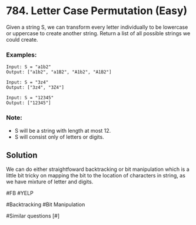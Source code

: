 # 784. Letter Case Permutation (Easy)

Given a string S, we can transform every letter individually to be lowercase or uppercase to create another string.  Return a list of all possible strings we could create.

### Examples:
```
Input: S = "a1b2"
Output: ["a1b2", "a1B2", "A1b2", "A1B2"]

Input: S = "3z4"
Output: ["3z4", "3Z4"]

Input: S = "12345"
Output: ["12345"]
```
### Note:
- S will be a string with length at most 12.
- S will consist only of letters or digits.

## Solution
We can do either straightfoward backtracking or bit manipulation which is a little bit tricky on mapping the bit to the location of characters in string, as we have mixture of letter and digits.

#FB #YELP

#Backtracking #Bit Manipulation

#Similar questions [#]